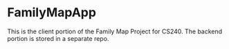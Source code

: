 # FamilyMapApp

This is the client portion of the Family Map Project for CS240. The backend portion is stored in a separate repo.
